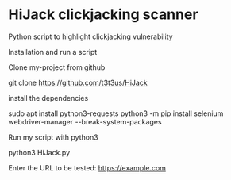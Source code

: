 # HiJack clickjacking scanner

Python script to highlight clickjacking vulnerability

Installation and run a script

Clone my-project from github

git clone https://github.com/t3t3us/HiJack

install the dependencies

sudo apt install python3-requests
python3 -m pip install selenium webdriver-manager --break-system-packages

Run my script with python3

python3 HiJack.py

Enter the URL to be tested: https://example.com



